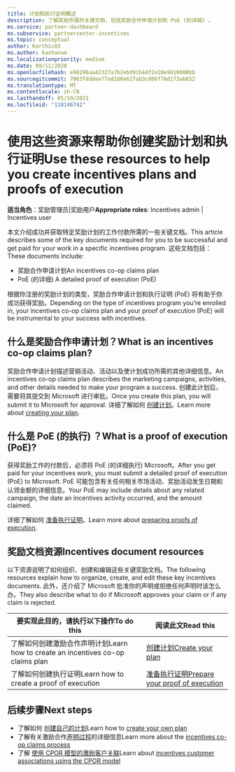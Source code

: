 ```yaml
---
title: 计划和执行证明概述
description: 了解奖励所需的关键文档，包括奖励合作申请计划和 PoE (的详细) 。
ms.service: partner-dashboard
ms.subservice: partnercenter-incentives
ms.topic: conceptual
author: Karthic83
ms.author: kashanum
ms.localizationpriority: medium
ms.date: 09/11/2020
ms.openlocfilehash: e98296aa42327a7b2ebd91b44f2e28e9010600bb
ms.sourcegitcommit: 7063fdddee77ad2d8e627ab3c806f76d173ab652
ms.translationtype: MT
ms.contentlocale: zh-CN
ms.lasthandoff: 05/19/2021
ms.locfileid: "110146742"
---
```

# <a name="use-these-resources-to-help-you-create-incentives-plans-and-proofs-of-execution"></a><span data-ttu-id="858e9-103">使用这些资源来帮助你创建奖励计划和执行证明</span><span class="sxs-lookup"><span data-stu-id="858e9-103">Use these resources to help you create incentives plans and proofs of execution</span></span>

<span data-ttu-id="858e9-104">**适当角色**：奖励管理员|奖励用户</span><span class="sxs-lookup"><span data-stu-id="858e9-104">**Appropriate roles**: Incentives admin | Incentives user</span></span>

<span data-ttu-id="858e9-105">本文介绍成功并获取特定奖励计划的工作付款所需的一些关键文档。</span><span class="sxs-lookup"><span data-stu-id="858e9-105">This article describes some of the key documents required for you to be successful and get paid for your work in a specific incentives program.</span></span> <span data-ttu-id="858e9-106">这些文档包括：</span><span class="sxs-lookup"><span data-stu-id="858e9-106">These documents include:</span></span>

- <span data-ttu-id="858e9-107">奖励合作申请计划</span><span class="sxs-lookup"><span data-stu-id="858e9-107">An incentives co-op claims plan</span></span>
- <span data-ttu-id="858e9-108">PoE (的详细) </span><span class="sxs-lookup"><span data-stu-id="858e9-108">A detailed proof of execution (PoE)</span></span>

<span data-ttu-id="858e9-109">根据你注册的奖励计划的类型，奖励合作申请计划和执行证明 (PoE) 将有助于你成功获得奖励。</span><span class="sxs-lookup"><span data-stu-id="858e9-109">Depending on the type of incentives program you’re enrolled in, your incentives co-op claims plan and your proof of execution (PoE) will be instrumental to your success with incentives.</span></span>

## <a name="what-is-an-incentives-co-op-claims-plan"></a><span data-ttu-id="858e9-110">什么是奖励合作申请计划？</span><span class="sxs-lookup"><span data-stu-id="858e9-110">What is an incentives co-op claims plan?</span></span>

<span data-ttu-id="858e9-111">奖励合作申请计划描述营销活动、活动以及使计划成功所需的其他详细信息。</span><span class="sxs-lookup"><span data-stu-id="858e9-111">An incentives co-op claims plan describes the marketing campaigns, activities, and other details needed to make your program a success.</span></span> <span data-ttu-id="858e9-112">创建此计划后，需要将其提交到 Microsoft 进行审批。</span><span class="sxs-lookup"><span data-stu-id="858e9-112">Once you create this plan, you will submit it to Microsoft for approval.</span></span> <span data-ttu-id="858e9-113">详细了解如何 [创建计划](incentives-create-your-plan.md)。</span><span class="sxs-lookup"><span data-stu-id="858e9-113">Learn more about [creating your plan](incentives-create-your-plan.md).</span></span>

## <a name="what-is-a-proof-of-execution-poe"></a><span data-ttu-id="858e9-114">什么是 PoE (的执行) ？</span><span class="sxs-lookup"><span data-stu-id="858e9-114">What is a proof of execution (PoE)?</span></span>

<span data-ttu-id="858e9-115">获得奖励工作的付款后，必须将 PoE (的详细执行) Microsoft。</span><span class="sxs-lookup"><span data-stu-id="858e9-115">After you get paid for your incentives work, you must submit a detailed proof of execution (PoE) to Microsoft.</span></span> <span data-ttu-id="858e9-116">PoE 可能包含有关任何相关市场活动、奖励活动发生日期和认领金额的详细信息。</span><span class="sxs-lookup"><span data-stu-id="858e9-116">Your PoE may include details about any related campaign, the date an incentives activity occurred, and the amount claimed.</span></span> 

<span data-ttu-id="858e9-117">详细了解如何 [准备执行证明](incentives-prepare-your-proof-of-execution.md)。</span><span class="sxs-lookup"><span data-stu-id="858e9-117">Learn more about [preparing proofs of execution](incentives-prepare-your-proof-of-execution.md).</span></span>

## <a name="incentives-document-resources"></a><span data-ttu-id="858e9-118">奖励文档资源</span><span class="sxs-lookup"><span data-stu-id="858e9-118">Incentives document resources</span></span>

<span data-ttu-id="858e9-119">以下资源说明了如何组织、创建和编辑这些关键奖励文档。</span><span class="sxs-lookup"><span data-stu-id="858e9-119">The following resources explain how to organize, create, and edit these key incentives documents.</span></span> <span data-ttu-id="858e9-120">此外，还介绍了 Microsoft 批准你的声明或拒绝任何声明时该怎么办。</span><span class="sxs-lookup"><span data-stu-id="858e9-120">They also describe what to do if Microsoft approves your claim or if any claim is rejected.</span></span>

|  <span data-ttu-id="858e9-121">**要实现此目的，请执行以下操作**</span><span class="sxs-lookup"><span data-stu-id="858e9-121">**To do this**</span></span>  |  <span data-ttu-id="858e9-122">**阅读此文**</span><span class="sxs-lookup"><span data-stu-id="858e9-122">**Read this**</span></span>  |
|--------------|-----------|
| <span data-ttu-id="858e9-123">了解如何创建激励合作声明计划</span><span class="sxs-lookup"><span data-stu-id="858e9-123">Learn how to create an incentives co-op claims plan</span></span> | [<span data-ttu-id="858e9-124">创建计划</span><span class="sxs-lookup"><span data-stu-id="858e9-124">Create your plan</span></span>](incentives-create-your-plan.md)  |
<span data-ttu-id="858e9-125">了解如何创建执行证明</span><span class="sxs-lookup"><span data-stu-id="858e9-125">Learn how to create a proof of execution</span></span> | [<span data-ttu-id="858e9-126">准备执行证明</span><span class="sxs-lookup"><span data-stu-id="858e9-126">Prepare your proof of execution</span></span>](incentives-prepare-your-proof-of-execution.md)  |

## <a name="next-steps"></a><span data-ttu-id="858e9-127">后续步骤</span><span class="sxs-lookup"><span data-stu-id="858e9-127">Next steps</span></span>

- <span data-ttu-id="858e9-128">了解如何 [创建自己的计划](incentives-create-your-plan.md)</span><span class="sxs-lookup"><span data-stu-id="858e9-128">Learn how to [create your own plan](incentives-create-your-plan.md)</span></span>
- <span data-ttu-id="858e9-129">了解有关激励合作[声明过程](claims-overview.md)的详细信息</span><span class="sxs-lookup"><span data-stu-id="858e9-129">Learn more about the [incentives co-op claims process](claims-overview.md)</span></span>
- <span data-ttu-id="858e9-130">了解 [使用 CPOR 模型的激励客户关联](submit-osa-claim.md)</span><span class="sxs-lookup"><span data-stu-id="858e9-130">Learn about [incentives customer associations using the CPOR model](submit-osa-claim.md)</span></span>